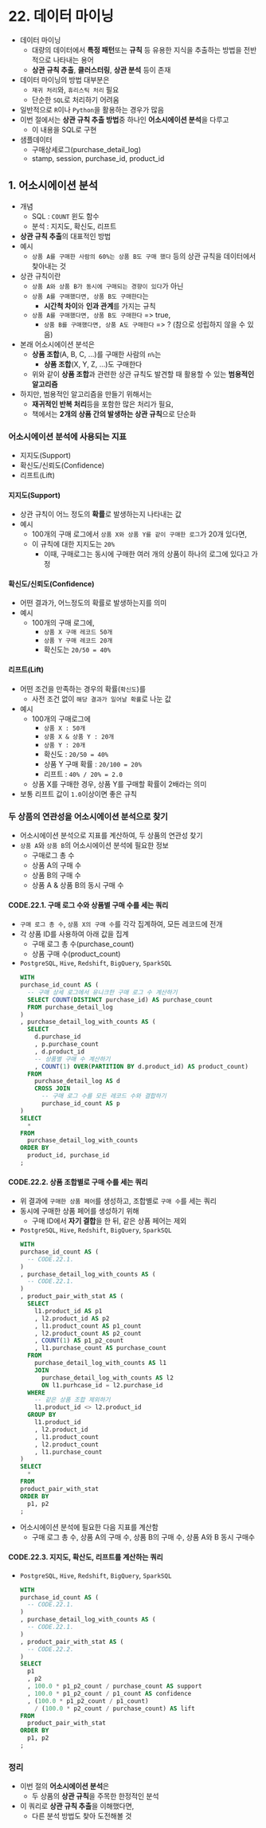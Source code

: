 # 22. 데이터 마이닝
- 데이터 마이닝
  - 대량의 데이터에서 **특정 패턴**또는 **규칙** 등 유용한 지식을 추출하는 방법을 전반적으로 나타내는 용어
  - **상관 규칙 추출**, **클러스터링**, **상관 분석** 등이 존재
- 데이터 마이닝의 방법 대부분은
  - `재귀 처리`와, `휴리스틱 처리` 필요
  - 단순한 `SQL`로 처리하기 어려움
- 일반적으로 `R`이나 `Python`을 활용하는 경우가 많음
- 이번 절에서는 **상관 규칙 추출 방법**중 하나인 **어소시에이션 분석**을 다루고
  - 이 내용을 SQL로 구현
- 샘플데이터
  - 구매상세로그(purchase_detail_log)
  - stamp, session, purchase_id, product_id

## 1. 어소시에이션 분석
- 개념
  - SQL : `COUNT` 윈도 함수
  - 분석 : 지지도, 확신도, 리프트
- **상관 규칙 추출**의 대표적인 방법
- 예시
  - `상품 A를 구매한 사람의 60%는 상품 B도 구매 했다` 등의 상관 규칙을 데이터에서 찾아내는 것
- 상관 규칙이란
  - `상품 A와 상품 B가 동시에 구매되는 경향이 있다`가 아닌
  - `상품 A를 구매했다면, 상품 B도 구매한다`는
    - **시간척 차이**와 **인과 관계**를 가지는 규칙
  - `상품 A를 구매했다면, 상품 B도 구매한다` => true,
    - `상품 B를 구매했다면, 상품 A도 구매한다` => ? (참으로 성립하지 않을 수 있음)
- 본래 어소시에이션 분석은
  - **상품 조합**(A, B, C, ...)를 구매한 사람의 `n%`는
    - **상품 조합**(X, Y, Z, ...)도 구매한다
  - 위와 같이 **상품 조합**과 관련한 상관 규칙도 발견할 때 활용할 수 있는 **범용적인 알고리즘**
- 하지만, 범용적인 알고리즘을 만들기 위해서는
  - **재귀적인 반복 처리**등을 포함한 많은 처리가 필요,
  - 책에서는 **2개의 상품 간의 발생하는 상관 규칙**으로 단순화

### 어소시에이션 분석에 사용되는 지표
- 지지도(Support)
- 확신도/신뢰도(Confidence)
- 리프트(Lift)

#### 지지도(Support)
- 상관 규칙이 어느 정도의 **확률**로 발생하는지 나타내는 값
- 예시
  - 100개의 구매 로그에서 `상품 X와 상품 Y를 같이 구매한 로그`가 20개 있다면,
  - 이 규칙에 대한 지지도는 `20%`
    - 이때, 구매로그는 동시에 구매한 여러 개의 상품이 하나의 로그에 있다고 가정

#### 확신도/신뢰도(Confidence)
- 어떤 결과가, 어느정도의 확률로 발생하는지를 의미
- 예시
  - 100개의 구매 로그에,
    - `상품 X 구매 레코드 50개`
    - `상품 Y 구매 레코드 20개`
    - 확신도는 `20/50 = 40%`

#### 리프트(Lift)
- 어떤 조건을 만족하는 경우의 확률(`확신도`)를
  - 사전 조건 없이 `해당 결과가 일어날 확률`로 나눈 값
- 예시
  - 100개의 구매로그에
    - `상품 X : 50개`
    - `상품 X & 상품 Y : 20개`
    - `상품 Y : 20개`
    - 확신도 : `20/50 = 40%`
    - 상품 Y 구매 확률 : `20/100 = 20%`
    - 리프트 : `40% / 20% = 2.0`
  - 상품 X를 구매한 경우, 상품 Y를 구매할 확률이 2배라는 의미
- 보통 리프트 값이 `1.0`이상이면 좋은 규칙

### 두 상품의 연관성을 어소시에이션 분석으로 찾기
- 어소시에이션 분석으로 지표를 계산하여, 두 상품의 연관성 찾기
- `상품 A`와 `상품 B`의 어소시에이션 분석에 필요한 정보
  - 구매로그 총 수
  - 상품 A의 구매 수
  - 상품 B의 구매 수
  - 상품 A & 상품 B의 동시 구매 수

#### CODE.22.1. 구매 로그 수와 상품별 구매 수를 세는 쿼리
- `구매 로그 총 수`, `상품 X의 구매 수`를 각각 집계하여, 모든 레코드에 전개
- 각 상품 ID를 사용하여 아래 값을 집계
  - 구매 로그 총 수(purchase_count)
  - 상품 구매 수(product_count)
- `PostgreSQL`, `Hive`, `Redshift`, `BigQuery`, `SparkSQL`
  ```sql
  WITH
  purchase_id_count AS (
    -- 구매 상세 로그에서 유니크한 구매 로그 수 계산하기
    SELECT COUNT(DISTINCT purchase_id) AS purchase_count
    FROM purchase_detail_log
  )
  , purchase_detail_log_with_counts AS (
    SELECT
      d.purchase_id
      , p.purchase_count
      , d.product_id
      -- 상품별 구매 수 계산하기
      , COUNT(1) OVER(PARTITION BY d.product_id) AS product_count)
    FROM
      purchase_detail_log AS d
      CROSS JOIN
        -- 구매 로그 수를 모든 레코드 수와 결합하기
        purchase_id_count AS p
  )
  SELECT
    *
  FROM
    purchase_detail_log_with_counts
  ORDER BY
    product_id, purchase_id
  ;
  ```

#### CODE.22.2. 상품 조합별로 구매 수를 세는 쿼리
- 위 결과에 `구매한 상품 페어`를 생성하고, 조합별로 `구매 수`를 세는 쿼리
- 동시에 구매한 상품 페어를 생성하기 위해
  - 구매 ID에서 **자기 결합**을 한 뒤, 같은 상품 페어는 제외
- `PostgreSQL`, `Hive`, `Redshift`, `BigQuery`, `SparkSQL`
  ```sql
  WITH
  purchase_id_count AS (
    -- CODE.22.1.
  )
  , purchase_detail_log_with_counts AS (
    -- CODE.22.1.
  )
  , product_pair_with_stat AS (
    SELECT
      l1.product_id AS p1
      , l2.product_id AS p2
      , l1.product_count AS p1_count
      , l2.product_count AS p2_count
      , COUNT(1) AS p1_p2_count
      , l1.purchase_count AS purchase_count
    FROM
      purchase_detail_log_with_counts AS l1
      JOIN
        purchase_detail_log_with_counts AS l2
        ON l1.purhcase_id = l2.purchase_id
    WHERE
      -- 같은 상품 조합 제외하기
      l1.product_id <> l2.product_id
    GROUP BY
      l1.product_id
      , l2.product_id
      , l1.product_count
      , l2.product_count
      , l1.purchase_count
  )
  SELECT
    *
  FROM
  product_pair_with_stat
  ORDER BY
    p1, p2
  ;
  ```
- 어소시에이션 분석에 필요한 다음 지표를 계산함
  - 구매 로그 총 수, 상품 A의 구매 수, 상품 B의 구매 수, 상품 A와 B 동시 구매수

#### CODE.22.3. 지지도, 확산도, 리프트를 계산하는 쿼리
- `PostgreSQL`, `Hive`, `Redshift`, `BigQuery`, `SparkSQL`
  ```sql
  WITH
  purchase_id_count AS (
    -- CODE.22.1.
  )
  , purchase_detail_log_with_counts AS (
    -- CODE.22.1.
  )
  , product_pair_with_stat AS (
    -- CODE.22.2.
  )
  SELECT
    p1
    , p2
    , 100.0 * p1_p2_count / purchase_count AS support
    , 100.0 * p1_p2_count / p1_count AS confidence
    , (100.0 * p1_p2_count / p1_count)
      / (100.0 * p2_count / purchase_count) AS lift
  FROM
    product_pair_with_stat
  ORDER BY
    p1, p2
  ;
  ```

### 정리
- 이번 절의 **어소시에이션 분석**은
  - 두 상품의 **상관 규칙**을 주목한 한정적인 분석
- 이 쿼리로 **상관 규칙 추출**을 이해했다면,
  - 다른 분석 방법도 찾아 도전해볼 것